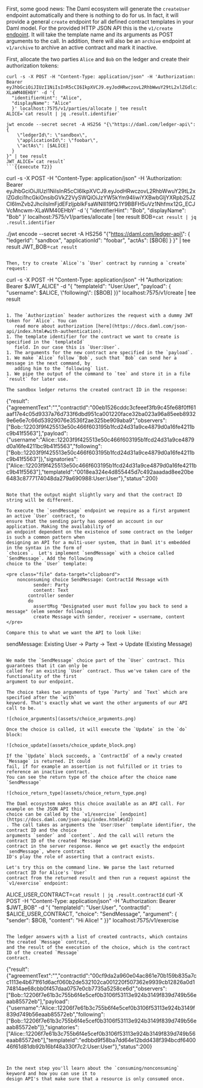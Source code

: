 First, some good news: The Daml ecosystem will generate the `createUser` endpoint automatically and
there is nothing to do for us. In fact, it will provide a general `create` endpoint for all defined
contract templates in your Daml model. For the provided HTTP JSON API this is the `v1/create`
[endpoint](https://docs.daml.com/json-api/index.html#http-request). It will take the template name
and its arguments as POST arguments to the call. In addition, there will also be an `archive`
endpoint at `v1/archive` to archive an active contract and mark it inactive.

First, allocate the two parties `Alice` and `Bob` on the ledger and create their authorization
tokens:

```
curl -s -X POST -H "Content-Type: application/json" -H 'Authorization: Bearer eyJhbGciOiJIUzI1NiIsInR5cCI6IkpXVCJ9.eyJodHRwczovL2RhbWwuY29tL2xlZGdlci1hcGkiOnsibGVkZ2VySWQiOiJzYW5kYm94IiwiYXBwbGljYXRpb25JZCI6ImZvb2JhciIsImFjdEFzIjpbIkFsaWNlIl19fQ.1Y9BBFH5uVz1Nhfmx12G_ECJVcMncwm-XLaWM40EHbY' -d '{
  "identifierHint": "Alice",
  "displayName": "Alice"
  }' localhost:7575/v1/parties/allocate | tee result
ALICE=`cat result | jq .result.identifier`

jwt encode --secret secret -A HS256 "{\"https://daml.com/ledger-api\": {
    \"ledgerId\": \"sandbox\",
    \"applicationId\": \"foobar\",
    \"actAs\": [$ALICE]
  }
}" | tee result
JWT_ALICE=`cat result`
```{{execute T2}}

```
curl -s -X POST -H "Content-Type: application/json" -H 'Authorization: Bearer eyJhbGciOiJIUzI1NiIsInR5cCI6IkpXVCJ9.eyJodHRwczovL2RhbWwuY29tL2xlZGdlci1hcGkiOnsibGVkZ2VySWQiOiJzYW5kYm94IiwiYXBwbGljYXRpb25JZCI6ImZvb2JhciIsImFjdEFzIjpbIkFsaWNlIl19fQ.1Y9BBFH5uVz1Nhfmx12G_ECJVcMncwm-XLaWM40EHbY' -d '{
  "identifierHint": "Bob",
  "displayName": "Bob"
  }' localhost:7575/v1/parties/allocate | tee result
BOB=`cat result | jq .result.identifier`

./jwt encode --secret secret -A HS256 "{\"https://daml.com/ledger-api\": {
    \"ledgerId\": \"sandbox\",
    \"applicationId\": \"foobar\",
    \"actAs\": [$BOB]
  }
}" | tee result
JWT_BOB=`cat result`
```{{execute T2}}

Then, try to create `Alice`'s `User` contract by running a `create` request:

```
curl -s -X POST -H "Content-Type: application/json" -H "Authorization: Bearer $JWT_ALICE" -d "{
  \"templateId\": \"User:User\",
  \"payload\": {
    \"username\": $ALICE,
    \"following\": [$BOB]
  }}" localhost:7575/v1/create | tee result
```{{execute T2}}

1. The `Authorization` header authorizes the request with a dummy JWT token for `Alice`. You can
   read more about authorization [here](https://docs.daml.com/json-api/index.html#with-authentication).
1. The template identifier for the contract we want to create is specified in the `templateId`
   field. In our case this is `User:User`.
1. The arguments for the new contract are specified in the `payload`.
1. We make `Alice` follow `Bob`, such that `Bob` can send her a message in the next command, by
   adding him to the `following` list.
1. We pipe the output of the command to `tee` and store it in a file `result` for later use.

The sandbox ledger returns the created contract ID in the response:

```
{"result":{"agreementText":"","contractId":"00eb1526cddc3cfeeef3fb9c45fe68f0ff61aaf17e4c05d9337a76d733f6dbd951ca001220face32ba023a96a85eeb89329e6e6e7c66d53929076e3536f2ae325be909aba9","observers":["Bob::12203f9f425513e50c466f603195b1fcd24d31a9ce4879d0a16fe4211bc9b41f5563"],"payload":{"username":"Alice::12203f9f425513e50c466f603195b1fcd24d31a9ce4879d0a16fe4211bc9b41f5563","following":["Bob::12203f9f425513e50c466f603195b1fcd24d31a9ce4879d0a16fe4211bc9b41f5563"]},"signatories":["Alice::12203f9f425513e50c466f603195b1fcd24d31a9ce4879d0a16fe4211bc9b41f5563"],"templateId":"0018ea324e4d855445d7c492aaadad8ee20be6483c8777174048da279a690988:User:User"},"status":200}
```

Note that the output might slightly vary and that the contract ID string will be different.

To execute the `sendMessage` endpoint we require as a first argument an active `User` contract, to
ensure that the sending party has opened an account in our application. Making the availability of
an endpoint dependent on the existence of some contract on the ledger is such a common pattern when
designing an API for a multi-user system, that in Daml it's embedded in the syntax in the form of
`choices`.  Let's implement `sendMessage` with a choice called `SendMessage`. Add the following
choice to the `User` template:

<pre class="file" data-target="clipboard">
    nonconsuming choice SendMessage: ContractId Message with
          sender: Party
          content: Text
        controller sender
        do
          assertMsg "Designated user must follow you back to send a message" (elem sender following)
          create Message with sender, receiver = username, content
</pre>

Compare this to what we want the API to look like:

```
sendMessage: Existing User -> Party -> Text -> Update (Existing Message)
```

We made the `SendMessage` choice part of the `User` contract. This guarantees that it can only be
called for an existing `User` contract. Thus we've taken care of the functionality of the first
argument to our endpoint.

The choice takes two arguments of type `Party` and `Text` which are specified after the `with`
keyword. That's exactly what we want the other arguments of our API call to be.

![choice_arguments](assets/choice_arguments.png)

Once the choice is called, it will execute the `Update` in the `do` block:

![choice_update](assets/choice_update_block.png)

If the `Update` block succeeds, a `ContractId` of a newly created `Message` is returned. It could
fail, if for example an assertion is not fulfilled or it tries to reference an inactive contract.
You can see the return type of the choice after the choice name `SendMessage`

![choice_return_type](assets/choice_return_type.png)

The Daml ecosystem makes this choice available as an API call. For example on the JSON API this
choice can be called by the `v1/exercise` [endpoint](https://docs.daml.com/json-api/index.html#id2)
. The call takes as arguments the `User:User` template identifier, the contract ID and the choice
arguments `sender` and `content`. And the call will return the contract ID of the created `Message`
contract in the server response. Hence we get exactly the endpoint `sendMessage`, where contract
ID's play the role of asserting that a contract exists.

Let's try this on the command line. We parse the last returned contract ID for Alice's `User`
contract from the returned result and then run a request against the `v1/exercise` endpoint:

```
ALICE_USER_CONTRACT=`cat result | jq .result.contractId`
curl -X POST -H "Content-Type: application/json" -H "Authorization: Bearer $JWT_BOB" -d "{
    \"templateId\": \"User:User\",
    \"contractId\": $ALICE_USER_CONTRACT,
    \"choice\": \"SendMessage\",
    \"argument\": {
        \"sender\": $BOB,
        \"content\": \"Hi Alice! \"
}}" localhost:7575/v1/exercise
```{{execute T1}}

The ledger answers with a list of created contracts, which contains the created `Message` contract,
and the result of the execution of the choice, which is the contract ID of the created `Message`
contract.

```
{"result":{"agreementText":"","contractId":"00cf9da2a960e04ac861e70b159b835a7cc1113e4b671f61d6acf060b2de532102ca001220f507362e9939cb12826a0d174814ae68cbb0f457daa0757e0cb7735a5258ce6d","observers":["Bob::12206f7e61b3c755b6f4e5cef0b3106f53113e924b3149f839d749b56eaab85572eb"],"payload":{"username":"Alice::12206f7e61b3c755b6f4e5cef0b3106f53113e924b3149f839d749b56eaab85572eb","following":["Bob::12206f7e61b3c755b6f4e5cef0b3106f53113e924b3149f839d749b56eaab85572eb"]},"signatories":["Alice::12206f7e61b3c755b6f4e5cef0b3106f53113e924b3149f839d749b56eaab85572eb"],"templateId":"edbbd9f58ba7dd64e12bdd438f394bcdf640046f61d81db92b16bf48a330f7c2:User:User"},"status":200}
```


In the next step you'll learn about the `consuming/nonconsuming` keyword and how you can use it to
design API's that make sure that a resource is only consumed once.
